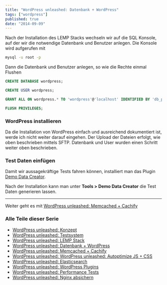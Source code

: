 ```yaml
---
title: "WordPress unleashed: Datenbank + WordPress"
tags: ["wordpress"]
published: true
date: "2014-09-09"
---
```


Nach der Installation des LEMP Stacks wechseln wir auf die SQL Konsole, auf der wir die notwendige Datenbank und Benutzer anlegen. Die Konsole wird aufgerufen mit

```bash
mysql -u root -p
```

Dann die Datenbank und Benutzer anlegen, so wie die Rechte einmal Flushen

```sql
CREATE DATABASE wordpress;

CREATE USER wordpress;

GRANT ALL ON wordpress.* TO 'wordpress'@'localhost' IDENTIFIED BY 'db_passwort';

FLUSH PRIVILEGES;
```

### WordPress installieren

Da die Installation von WordPress einfach und ausreichend dokumentiert ist, werde ich nicht weiter darauf eingehen. Der Upload der Dateien erfolgt, wie oben beschrieben mittels SFTP. Datenbank und User wurden einen Schritt weiter oben beschrieben.

### Test Daten einfügen

Damit wir aussagekräftige Tests fahren können, installiert man das Plugin [Demo Data Creator](https://wordpress.org/plugins/demo-data-creator/).

Nach der Installation kann man unter **Tools &gt; Demo Data Creator** die Test Daten generieren lassen.

___
Weiter geht es mit [WordPress unleashed: Memcached + Cachify](/wordpress-unleashed-memcached-cachify/ "Wordpress unleashed: Memcached + Cachify")

### Alle Teile dieser Serie

- [WordPress unleashed: Konzept](/wordpress-unleashed-konzept/ "Wordpress unleashed: Konzept")
- [WordPress unleashed: Testsystem](/wordpress-unleashed-testsystem/ "Wordpress unleashed: Testsystem")
- [WordPress unleashed: LEMP Stack](/wordpress-unleashed-lemp-stack/ "Wordpress unleashed: LEMP Stack")
- [WordPress unleashed: Datenbank + WordPress](/wordpress-unleashed-datenbank-wordpress/ "Wordpress unleashed: Datenbank + WordPress")
- [WordPress unleashed: Memcached + Cachify](/wordpress-unleashed-memcached-cachify/ "Wordpress unleashed: Memcached + Cachify")
- [WordPress unleashed: WordPress unleashed: Autoptimize JS + CSS](/wordpress-unleashed-autoptimize-js-css/ "Wordpress unleashed: WordPress unleashed: Autoptimize JS + CSS")
- [WordPress unleashed: Elasticsearch](/wordpress-unleashed-elasticsearch/ "Wordpress unleashed: Elasticsearch")
- [WordPress unleashed: WordPress Plugins](/wordpress-unleashed-wordpress-plugins/ "Wordpress unleashed: WordPress Plugins")
- [WordPress unleashed: Performance Tests](/wordpress-unleashed-performance-tests/ "Wordpress unleashed: Performance Tests")
- [WordPress unleashed: Nginx absichern](/wordpress-unleashed-nginx-absichern/ "Wordpress unleashed: Nginx absichern")

